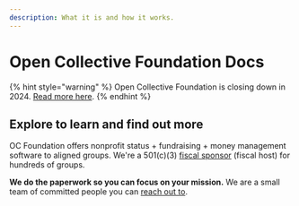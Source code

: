 ```yaml
---
description: What it is and how it works.
---
```


# Open Collective Foundation Docs

{% hint style="warning" %}
Open Collective Foundation is closing down in 2024. [Read more here](./).
{% endhint %}

## **Explore to learn and find out more**

OC Foundation offers nonprofit status + fundraising + money management software to aligned groups. We're a 501(c)(3) [fiscal sponsor](broken-reference) (fiscal host) for hundreds of groups.

**We do the paperwork so you can focus on your mission.** We are a small team of committed people you can [reach out to](about/contact-us.md).
